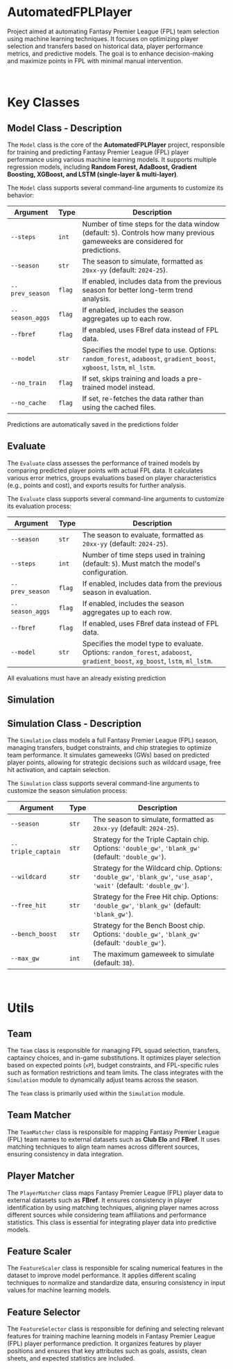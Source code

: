 # AutomatedFPLPlayer

Project aimed at automating Fantasy Premier League (FPL) team selection using machine learning techniques. It focuses on optimizing player selection and transfers based on historical data, player performance metrics, and predictive models. The goal is to enhance decision-making and maximize points in FPL with minimal manual intervention.

</br>


# Key Classes

## Model Class - Description  

The `Model` class is the core of the **AutomatedFPLPlayer** project, responsible for training and predicting Fantasy Premier League (FPL) player performance using various machine learning models. It supports multiple regression models, including **Random Forest, AdaBoost, Gradient Boosting, XGBoost, and LSTM (single-layer & multi-layer)**.  

The `Model` class supports several command-line arguments to customize its behavior:  

| Argument       | Type   | Description  |
|---------------|--------|-------------|
| `--steps` | `int` | Number of time steps for the data window (default: `5`). Controls how many previous gameweeks are considered for predictions. |
| `--season` | `str` | The season to simulate, formatted as `20xx-yy` (default: `2024-25`). |
| `--prev_season` | `flag` | If enabled, includes data from the previous season for better long-term trend analysis. |
| `--season_aggs` | `flag` | If enabled, includes the season aggregates up to each row. |
| `--fbref` | `flag` | If enabled, uses FBref data instead of FPL data. |
| `--model` | `str` | Specifies the model type to use. Options: `random_forest`, `adaboost`, `gradient_boost`, `xgboost`, `lstm`, `ml_lstm`. |
| `--no_train` | `flag` | If set, skips training and loads a pre-trained model instead. |
| `--no_cache` | `flag` | If set, re-fetches the data rather than using the cached files. |

Predictions are automatically saved in the predictions folder

## Evaluate

The `Evaluate` class assesses the performance of trained models by comparing predicted player points with actual FPL data. It calculates various error metrics, groups evaluations based on player characteristics (e.g., points and cost), and exports results for further analysis.  

The `Evaluate` class supports several command-line arguments to customize its evaluation process:  

| Argument       | Type   | Description  |
|---------------|--------|-------------|
| `--season` | `str` | The season to evaluate, formatted as `20xx-yy` (default: `2024-25`). |
| `--steps` | `int` | Number of time steps used in training (default: `5`). Must match the model's configuration. |
| `--prev_season` | `flag` | If enabled, includes data from the previous season in evaluation. |
| `--season_aggs` | `flag` | If enabled, includes the season aggregates up to each row. |
| `--fbref` | `flag` | If enabled, uses FBref data instead of FPL data. |
| `--model` | `str` | Specifies the model type to evaluate. Options: `random_forest`, `adaboost`, `gradient_boost`, `xg_boost`, `lstm`, `ml_lstm`. |

All evaluations must have an already existing prediction

## Simulation

## Simulation Class - Description  

The `Simulation` class models a full Fantasy Premier League (FPL) season, managing transfers, budget constraints, and chip strategies to optimize team performance. It simulates gameweeks (GWs) based on predicted player points, allowing for strategic decisions such as wildcard usage, free hit activation, and captain selection.  

The `Simulation` class supports several command-line arguments to customize the season simulation process:  

| Argument       | Type   | Description  |
|---------------|--------|-------------|
| `--season` | `str` | The season to simulate, formatted as `20xx-yy` (default: `2024-25`). |
| `--triple_captain` | `str` | Strategy for the Triple Captain chip. Options: `'double_gw'`, `'blank_gw'` (default: `'double_gw'`). |
| `--wildcard` | `str` | Strategy for the Wildcard chip. Options: `'double_gw'`, `'blank_gw'`, `'use_asap'`, `'wait'` (default: `'double_gw'`). |
| `--free_hit` | `str` | Strategy for the Free Hit chip. Options: `'double_gw'`, `'blank_gw'` (default: `'blank_gw'`). |
| `--bench_boost` | `str` | Strategy for the Bench Boost chip. Options: `'double_gw'`, `'blank_gw'` (default: `'double_gw'`). |
| `--max_gw` | `int` | The maximum gameweek to simulate (default: `38`). |

</br>

# Utils

## Team

The `Team` class is responsible for managing FPL squad selection, transfers, captaincy choices, and in-game substitutions. It optimizes player selection based on expected points (`xP`), budget constraints, and FPL-specific rules such as formation restrictions and team limits. The class integrates with the `Simulation` module to dynamically adjust teams across the season.  

The `Team` class is primarily used within the `Simulation` module.

## Team Matcher

The `TeamMatcher` class is responsible for mapping Fantasy Premier League (FPL) team names to external datasets such as **Club Elo** and **FBref**. It uses matching techniques to align team names across different sources, ensuring consistency in data integration.

## Player Matcher

The `PlayerMatcher` class maps Fantasy Premier League (FPL) player data to external datasets such as **FBref**. It ensures consistency in player identification by using matching techniques, aligning player names across different sources while considering team affiliations and performance statistics. This class is essential for integrating player data into predictive models.  

## Feature Scaler

The `FeatureScaler` class is responsible for scaling numerical features in the dataset to improve model performance. It applies different scaling techniques to normalize and standardize data, ensuring consistency in input values for machine learning models.

## Feature Selector

The `FeatureSelector` class is responsible for defining and selecting relevant features for training machine learning models in Fantasy Premier League (FPL) player performance prediction. It organizes features by player positions and ensures that key attributes such as goals, assists, clean sheets, and expected statistics are included.